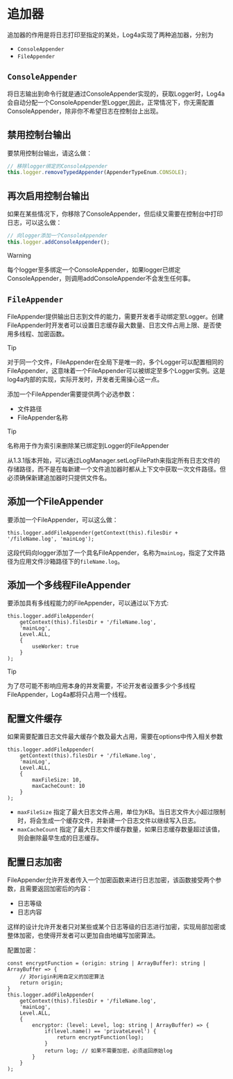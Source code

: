 # 追加器

追加器的作用是将日志打印至指定的某处，Log4a实现了两种追加器，分别为

- `ConsoleAppender`
- `FileAppender`

## `ConsoleAppender`

将日志输出到命令行就是通过ConsoleAppender实现的，获取Logger时，Log4a会自动分配一个ConsoleAppender至Logger,因此，正常情况下，你无需配置ConsoleAppender，除非你不希望日志在控制台上出现。

## 禁用控制台输出

要禁用控制台输出，请这么做：

```typescript
// 移除logger绑定的ConsoleAppender
this.logger.removeTypedAppender(AppenderTypeEnum.CONSOLE);
```

## 再次启用控制台输出

如果在某些情况下，你移除了ConsoleAppender，但后续又需要在控制台中打印日志，可以这么做：

```typescript
// 向logger添加一个ConsoleAppender
this.logger.addConsoleAppender();
```

> [!WARNING]
> 每个logger至多绑定一个ConsoleAppender，如果logger已绑定ConsoleAppender，则调用addConsoleAppender不会发生任何事。

## `FileAppender`

FileAppender提供输出日志到文件的能力，需要开发者手动绑定至Logger。创建FileAppender时开发者可以设置日志缓存最大数量、日志文件占用上限、是否使用多线程、加密函数。

> [!TIP]
> 对于同一个文件，FileAppender在全局下是唯一的，多个Logger可以配置相同的FileAppender，这意味着一个FileAppender可以被绑定至多个Logger实例。这是log4a内部的实现，实际开发时，开发者无需操心这一点。

添加一个FileAppender需要提供两个必选参数：

- 文件路径
- FileAppender名称

> [!TIP]
> 名称用于作为索引来删除某已绑定到Logger的FileAppender
> 
> 从1.3.1版本开始，可以通过LogManager.setLogFilePath来指定所有日志文件的存储路径，而不是在每新建一个文件追加器时都从上下文中获取一次文件路径。但必须确保新建追加器时只提供文件名。

## 添加一个FileAppender

要添加一个FileAppender，可以这么做：

```typescript:line-numbers
this.logger.addFileAppender(getContext(this).filesDir + '/fileName.log', 'mainLog');
```

这段代码向logger添加了一个具名FileAppender，名称为`mainLog`，指定了文件路径为应用文件沙箱路径下的`fileName.log`。

## 添加一个多线程FileAppender <Badge type="tip" text="1.3.0-rc.1 +" />

要添加具有多线程能力的FileAppender，可以通过以下方式:

```typescript:line-numbers{6}
this.logger.addFileAppender(
    getContext(this).filesDir + '/fileName.log', 
    'mainLog', 
    Level.ALL, 
    {
        useWorker: true
    }
);
```

> [!TIP]
> 为了尽可能不影响应用本身的并发需要，不论开发者设置多少个多线程FileAppender，Log4a都将只占用一个线程。

## 配置文件缓存 <Badge type="tip" text="1.3.0-rc.1 +" />

如果需要配置日志文件最大缓存个数及最大占用，需要在options中传入相关参数

```typescript:line-numbers{6,7}
this.logger.addFileAppender(
    getContext(this).filesDir + '/fileName.log', 
    'mainLog', 
    Level.ALL, 
    {
        maxFileSize: 10,
        maxCacheCount: 10
    }
);
```

- `maxFileSize` 指定了最大日志文件占用，单位为KB。当日志文件大小超过限制时，将会生成一个缓存文件，并新建一个日志文件以继续写入日志。
- `maxCacheCount` 指定了最大日志文件缓存数量，如果日志缓存数量超过该值，则会删除最早生成的日志缓存。

## 配置日志加密

FileAppender允许开发者传入一个加密函数来进行日志加密，该函数接受两个参数，且需要返回加密后的内容：

- 日志等级
- 日志内容

这样的设计允许开发者只对某些或某个日志等级的日志进行加密，实现局部加密或整体加密，也使得开发者可以更加自由地编写加密算法。

配置加密：

```typescript:line-numbers{10-15}
const encryptFunction = (origin: string | ArrayBuffer): string | ArrayBuffer => {
    // 对origin利用自定义的加密算法
    return origin;
}
this.logger.addFileAppender(
    getContext(this).filesDir + '/fileName.log', 
    'mainLog', 
    Level.ALL, 
    {
        encryptor: (level: Level, log: string | ArrayBuffer) => {
            if(level.name() == 'privateLevel') {
                return encryptFunction(log);
            }
            return log; // 如果不需要加密，必须返回原始log
        }
    }
);
```